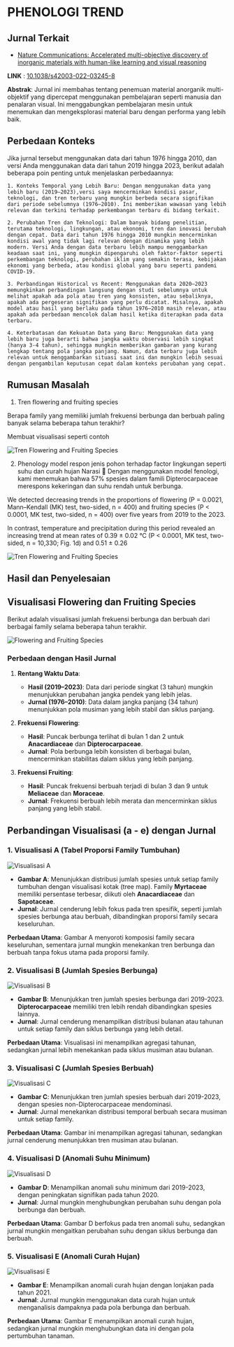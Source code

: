 # PHENOLOGI TREND

## Jurnal Terkait

- [Nature Communications: Accelerated multi-objective discovery of inorganic materials with human-like learning and visual reasoning](https://doi.org/10.1038/s42003-022-03245-8)

**LINK**   : [10.1038/s42003-022-03245-8](https://doi.org/10.1038/s42003-022-03245-8)

**Abstrak**: Jurnal ini membahas tentang penemuan material anorganik multi-objektif yang dipercepat menggunakan pembelajaran seperti manusia dan penalaran visual. Ini menggabungkan pembelajaran mesin untuk menemukan dan mengeksplorasi material baru dengan performa yang lebih baik.


## Perbedaan Konteks

Jika jurnal tersebut menggunakan data dari tahun 1976 hingga 2010, dan versi Anda menggunakan data dari tahun 2019 hingga 2023, berikut adalah beberapa poin penting untuk menjelaskan perbedaannya:

    1. Konteks Temporal yang Lebih Baru: Dengan menggunakan data yang lebih baru (2019–2023),versi saya mencerminkan kondisi pasar, teknologi, dan tren terbaru yang mungkin berbeda secara signifikan dari periode sebelumnya (1976–2010). Ini memberikan wawasan yang lebih relevan dan terkini terhadap perkembangan terbaru di bidang terkait.

    2. Perubahan Tren dan Teknologi: Dalam banyak bidang penelitian, terutama teknologi, lingkungan, atau ekonomi, tren dan inovasi berubah dengan cepat. Data dari tahun 1976 hingga 2010 mungkin mencerminkan kondisi awal yang tidak lagi relevan dengan dinamika yang lebih modern. Versi Anda dengan data terbaru lebih mampu menggambarkan keadaan saat ini, yang mungkin dipengaruhi oleh faktor-faktor seperti perkembangan teknologi, perubahan iklim yang semakin terasa, kebijakan ekonomi yang berbeda, atau kondisi global yang baru seperti pandemi COVID-19.

    3. Perbandingan Historical vs Recent: Menggunakan data 2020–2023 memungkinkan perbandingan langsung dengan studi sebelumnya untuk melihat apakah ada pola atau tren yang konsisten, atau sebaliknya, apakah ada pergeseran signifikan yang perlu dicatat. Misalnya, apakah model atau hasil yang berlaku pada tahun 1976–2010 masih relevan, atau apakah ada perbedaan mencolok dalam hasil ketika diterapkan pada data terbaru.

    4. Keterbatasan dan Kekuatan Data yang Baru: Menggunakan data yang lebih baru juga berarti bahwa jangka waktu observasi lebih singkat (hanya 3-4 tahun), sehingga mungkin memberikan gambaran yang kurang lengkap tentang pola jangka panjang. Namun, data terbaru juga lebih relevan untuk menggambarkan situasi saat ini dan mungkin lebih sesuai dengan pengambilan keputusan cepat dalam konteks perubahan yang cepat.

## Rumusan Masalah

1.	Tren flowering and fruiting species

Berapa family yang memiliki jumlah frekuensi berbunga dan berbuah paling banyak selama beberapa tahun terakhir? 

Membuat visualisasi seperti contoh


![Tren Flowering and Fruiting Species](https://media.springernature.com/lw685/springer-static/image/art%3A10.1038%2Fs42003-022-03245-8/MediaObjects/42003_2022_3245_Fig3_HTML.png?as=webp)


2. Phenology model respon jenis pohon terhadap factor lingkungan seperti suhu dan curah hujan 
Narasi  Dengan menggunakan model fenologi, kami menemukan bahwa 57% spesies dalam famili Dipterocarpaceae merespons kekeringan dan suhu rendah untuk berbunga.

We detected decreasing trends in the proportions of flowering (P = 0.0021, Mann–Kendall (MK) test, two-sided, n = 400) and fruiting species (P < 0.0001, MK test, two-sided, n = 400) over five years from 2019 to the 2023. 

In contrast, temperature and precipitation during this period revealed an increasing trend at mean rates of 0.39 ± 0.02 °C (P < 0.0001, MK test, two-sided, n = 10,330; Fig. 1d) and 0.51 ± 0.26 


![Tren Flowering and Fruiting Species](https://media.springernature.com/lw685/springer-static/image/art%3A10.1038%2Fs42003-022-03245-8/MediaObjects/42003_2022_3245_Fig1_HTML.png?as=webp)


## Hasil dan Penyelesaian

## Visualisasi Flowering dan Fruiting Species

Berikut adalah visualisasi jumlah frekuensi berbunga dan berbuah dari berbagai family selama beberapa tahun terakhir.

![Flowering and Fruiting Species](IMG/flowering_fruiting_visualization.png)

### Perbedaan dengan Hasil Jurnal

1. **Rentang Waktu Data**:
   - **Hasil (2019–2023)**: Data dari periode singkat (3 tahun) mungkin menunjukkan perubahan jangka pendek yang lebih jelas.
   - **Jurnal (1976–2010)**: Data dalam jangka panjang (34 tahun) menunjukkan pola musiman yang lebih stabil dan siklus panjang.

2. **Frekuensi Flowering**:
   - **Hasil**: Puncak berbunga terlihat di bulan 1 dan 2 untuk **Anacardiaceae** dan **Dipterocarpaceae**.
   - **Jurnal**: Pola berbunga lebih konsisten di berbagai bulan, mencerminkan stabilitas dalam siklus yang lebih panjang.

3. **Frekuensi Fruiting**:
   - **Hasil**: Puncak frekuensi berbuah terjadi di bulan 3 dan 9 untuk **Meliaceae** dan **Moraceae**.
   - **Jurnal**: Frekuensi berbuah lebih merata dan mencerminkan siklus panjang yang lebih stabil.


## Perbandingan Visualisasi (a - e) dengan Jurnal

### 1. Visualisasi A (Tabel Proporsi Family Tumbuhan)
![Visualisasi A](img/a.png)

- **Gambar A**: Menunjukkan distribusi jumlah spesies untuk setiap family tumbuhan dengan visualisasi kotak (tree map). Family **Myrtaceae** memiliki persentase terbesar, diikuti oleh **Anacardiaceae** dan **Sapotaceae**.
- **Jurnal**: Jurnal cenderung lebih fokus pada tren spesifik, seperti jumlah spesies berbunga atau berbuah, dibandingkan proporsi family secara keseluruhan.

**Perbedaan Utama**: Gambar A menyoroti komposisi family secara keseluruhan, sementara jurnal mungkin menekankan tren berbunga dan berbuah tanpa fokus utama pada proporsi family.

### 2. Visualisasi B (Jumlah Spesies Berbunga)
![Visualisasi B](img/b.png)

- **Gambar B**: Menunjukkan tren jumlah spesies berbunga dari 2019-2023. **Dipterocarpaceae** memiliki tren lebih rendah dibandingkan spesies lainnya.
- **Jurnal**: Jurnal cenderung menampilkan distribusi bulanan atau tahunan untuk setiap family dan siklus berbunga yang lebih detail.

**Perbedaan Utama**: Visualisasi ini menampilkan agregasi tahunan, sedangkan jurnal lebih menekankan pada siklus musiman atau bulanan.

### 3. Visualisasi C (Jumlah Spesies Berbuah)
![Visualisasi C](img/c.png)

- **Gambar C**: Menunjukkan tren jumlah spesies berbuah dari 2019-2023, dengan spesies non-Dipterocarpaceae mendominasi.
- **Jurnal**: Jurnal menekankan distribusi temporal berbuah secara musiman untuk setiap family.

**Perbedaan Utama**: Gambar ini menampilkan agregasi tahunan, sedangkan jurnal cenderung menunjukkan tren musiman atau bulanan.

### 4. Visualisasi D (Anomali Suhu Minimum)
![Visualisasi D](img/d.png)

- **Gambar D**: Menampilkan anomali suhu minimum dari 2019-2023, dengan peningkatan signifikan pada tahun 2020.
- **Jurnal**: Jurnal mungkin menghubungkan perubahan suhu dengan pola berbunga dan berbuah.

**Perbedaan Utama**: Gambar D berfokus pada tren anomali suhu, sedangkan jurnal mungkin mengaitkan perubahan suhu dengan siklus berbunga dan berbuah.

### 5. Visualisasi E (Anomali Curah Hujan)
![Visualisasi E](img/e.png)

- **Gambar E**: Menampilkan anomali curah hujan dengan lonjakan pada tahun 2021.
- **Jurnal**: Jurnal mungkin menggunakan data curah hujan untuk menganalisis dampaknya pada pola berbunga dan berbuah.

**Perbedaan Utama**: Gambar E menampilkan anomali curah hujan, sedangkan jurnal mungkin menghubungkan data ini dengan pola pertumbuhan tanaman.

